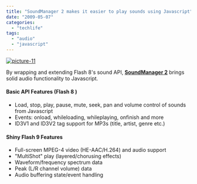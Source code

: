 ```yaml
---
title: "SoundManager 2 makes it easier to play sounds using Javascript"
date: "2009-05-07"
categories: 
  - "techlife"
tags: 
  - "audio"
  - "javascript"
---
```


[![picture-11](/media/static/blog_img/picture-11.png "picture-11")](http://www.schillmania.com/projects/soundmanager2/demo/360-player/canvas-visualization.html)

By wrapping and extending Flash 8's sound API, [**SoundManager 2**](http://www.schillmania.com/projects/soundmanager2/) brings solid audio functionality to Javascript.

#### Basic API Features (Flash 8 )

- Load, stop, play, pause, mute, seek, pan and volume control of sounds from Javascript
- Events: onload, whileloading, whileplaying, onfinish and more
- ID3V1 and ID3V2 tag support for MP3s (title, artist, genre etc.)

#### Shiny Flash 9 Features

[](http://www.schillmania.com/projects/soundmanager2/demo/360-player/canvas-visualization.html "Javascript + Canvas MP3 visualization (experimental)")

- Full-screen MPEG-4 video (HE-AAC/H.264) and audio support
- "MultiShot" play (layered/chorusing effects)
- Waveform/frequency spectrum data
- Peak (L/R channel volume) data
- Audio buffering state/event handling
